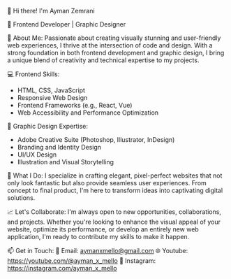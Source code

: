 👋 Hi there! I'm Ayman Zemrani

🎨 Frontend Developer | Graphic Designer

🌟 About Me:
Passionate about creating visually stunning and user-friendly web experiences, I thrive at the intersection of code and design. With a strong foundation in both frontend development and graphic design, I bring a unique blend of creativity and technical expertise to my projects.

💻 Frontend Skills:
- HTML, CSS, JavaScript
- Responsive Web Design
- Frontend Frameworks (e.g., React, Vue)
- Web Accessibility and Performance Optimization

🎨 Graphic Design Expertise:
- Adobe Creative Suite (Photoshop, Illustrator, InDesign)
- Branding and Identity Design
- UI/UX Design
- Illustration and Visual Storytelling

🚀 What I Do:
I specialize in crafting elegant, pixel-perfect websites that not only look fantastic but also provide seamless user experiences. From concept to final product, I'm here to transform ideas into captivating digital solutions.

📈 Let's Collaborate:
I'm always open to new opportunities, collaborations, and projects. Whether you're looking to enhance the visual appeal of your website, optimize its performance, or develop an entirely new web application, I'm ready to contribute my skills to make it happen.

📫 Get in Touch:
📧 Email: aymanxmello@gmail.com
🌐 Youtube: https://youtube.com/@ayman_x_mello
🔗 Instagram: https://instagram.com/ayman_x_mello
